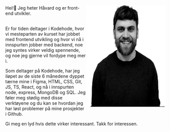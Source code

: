 <img align='right' src="portraitSliced-removebg-preview.png" width="250" height="320">
Hei!👋 Jeg heter Håvard og er front-end utvikler.
<p>
 <br>
Er for tiden deltager i Kodehode, hvor vi mesteparten av kurset har jobbet med frontend utvikling og hvor vi nå i innspurten jobber med backend, noe jeg syntes virker veldig spennende, og noe jeg gjerne vil fordype meg mer i.

Som deltager på Kodehode, har jeg iløpet av de siste 6 månedene dyppet tærne mine i Figma, HTML, CSS, Git, JS, TS, React, og nå i innspurten node, express, MongoDB og SQL. Jeg føler meg stødig med disse verktøyene og du kan se hvordan jeg har løst problemer på mine prosjekter i Github.

Gi meg en lyd hvis dette virker interessant. Takk for interessen.
 </p>
<!--
**havardekodehode/havardekodehode** is a ✨ _special_ ✨ repository because its `README.md` (this file) appears on your GitHub profile.

  <p>
    🔭 Jobber for tiden med en full-stack app i node.js hvor du får film/serie anbefalinger<br>
    🌱 Fordyper meg i  Node.js, Express, MongoDB for tiden<br>
    💬 &!^~ google, ask me<br>
    📫 How to reach me: <a href="mailto:havardeinarsen@gmail.com">havardeinarsen@gmail.com</a>
  </p>

Here are some ideas to get you started:

- 🔭 I’m currently working on a full stack application, to use my newly aquired skills
- 🌱 I’m currently learning Node.js, express, mongodb atm.
- 👯 I’m looking to collaborate on rad projects😎
- 🤔 I’m looking for help with alot while i manouver the storm of bugs i encounter
- 💬 Ask me about flex 💪
- 📫 How to reach me: havardeinarsen@gmail.com
- ⚡ Fun fact: I often have nightmares about public static void main(string args[])

 ![](portrait.webp)
-->
